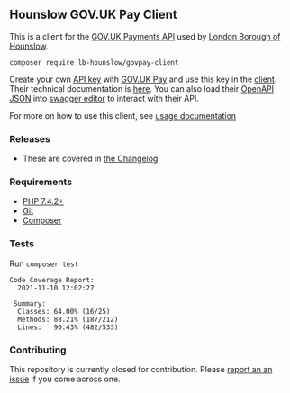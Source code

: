 ## Hounslow GOV.UK Pay Client

This is a client for the [GOV.UK Payments API](https://www.payments.service.gov.uk) used by [London Borough of Hounslow](https://www.hounslow.gov.uk).

`composer require lb-hounslow/govpay-client`

Create your own [API key](https://docs.payments.service.gov.uk/quick_start_guide/#test-the-api) with [GOV.UK Pay](https://www.payments.service.gov.uk) and use this key in the [client](src/Client/Client.php). Their technical documentation is [here](https://docs.payments.service.gov.uk). You can also load their [OpenAPI JSON](https://raw.githubusercontent.com/alphagov/pay-publicapi/master/openapi/publicapi_spec.json) into [swagger editor](https://editor.swagger.io) to interact with their API.

For more on how to use this client, see [usage documentation](docs/USAGE.md)

### Releases

- These are covered in [the Changelog](docs/CHANGELOG.md)

### Requirements

- [PHP 7.4.2+](https://www.php.net/downloads.php)
- [Git](https://git-scm.com/downloads)
- [Composer](https://getcomposer.org)

### Tests

Run `composer test`

```
Code Coverage Report:      
  2021-11-10 12:02:27      
                           
 Summary:                  
  Classes: 64.00% (16/25)  
  Methods: 88.21% (187/212)
  Lines:   90.43% (482/533)
```

### Contributing

This repository is currently closed for contribution. Please [report an an issue](https://github.com/LBHounslow/govpay-client/issues) if you come across one.
